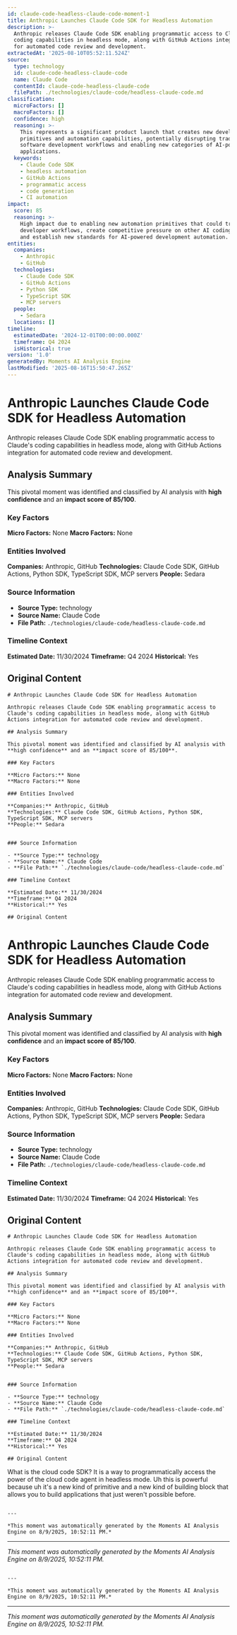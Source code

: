 ```yaml
---
id: claude-code-headless-claude-code-moment-1
title: Anthropic Launches Claude Code SDK for Headless Automation
description: >-
  Anthropic releases Claude Code SDK enabling programmatic access to Claude's
  coding capabilities in headless mode, along with GitHub Actions integration
  for automated code review and development.
extractedAt: '2025-08-10T05:52:11.524Z'
source:
  type: technology
  id: claude-code-headless-claude-code
  name: Claude Code
  contentId: claude-code-headless-claude-code
  filePath: ./technologies/claude-code/headless-claude-code.md
classification:
  microFactors: []
  macroFactors: []
  confidence: high
  reasoning: >-
    This represents a significant product launch that creates new developer
    primitives and automation capabilities, potentially disrupting traditional
    software development workflows and enabling new categories of AI-powered
    applications.
  keywords:
    - Claude Code SDK
    - headless automation
    - GitHub Actions
    - programmatic access
    - code generation
    - CI automation
impact:
  score: 85
  reasoning: >-
    High impact due to enabling new automation primitives that could transform
    developer workflows, create competitive pressure on other AI coding tools,
    and establish new standards for AI-powered development automation.
entities:
  companies:
    - Anthropic
    - GitHub
  technologies:
    - Claude Code SDK
    - GitHub Actions
    - Python SDK
    - TypeScript SDK
    - MCP servers
  people:
    - Sedara
  locations: []
timeline:
  estimatedDate: '2024-12-01T00:00:00.000Z'
  timeframe: Q4 2024
  isHistorical: true
version: '1.0'
generatedBy: Moments AI Analysis Engine
lastModified: '2025-08-16T15:50:47.265Z'
---
```

# Anthropic Launches Claude Code SDK for Headless Automation

Anthropic releases Claude Code SDK enabling programmatic access to Claude's coding capabilities in headless mode, along with GitHub Actions integration for automated code review and development.

## Analysis Summary

This pivotal moment was identified and classified by AI analysis with **high confidence** and an **impact score of 85/100**.

### Key Factors

**Micro Factors:** None
**Macro Factors:** None

### Entities Involved

**Companies:** Anthropic, GitHub
**Technologies:** Claude Code SDK, GitHub Actions, Python SDK, TypeScript SDK, MCP servers
**People:** Sedara


### Source Information

- **Source Type:** technology
- **Source Name:** Claude Code
- **File Path:** `./technologies/claude-code/headless-claude-code.md`

### Timeline Context

**Estimated Date:** 11/30/2024
**Timeframe:** Q4 2024
**Historical:** Yes

## Original Content

```
# Anthropic Launches Claude Code SDK for Headless Automation

Anthropic releases Claude Code SDK enabling programmatic access to Claude's coding capabilities in headless mode, along with GitHub Actions integration for automated code review and development.

## Analysis Summary

This pivotal moment was identified and classified by AI analysis with **high confidence** and an **impact score of 85/100**.

### Key Factors

**Micro Factors:** None
**Macro Factors:** None

### Entities Involved

**Companies:** Anthropic, GitHub
**Technologies:** Claude Code SDK, GitHub Actions, Python SDK, TypeScript SDK, MCP servers
**People:** Sedara


### Source Information

- **Source Type:** technology
- **Source Name:** Claude Code
- **File Path:** `./technologies/claude-code/headless-claude-code.md`

### Timeline Context

**Estimated Date:** 11/30/2024
**Timeframe:** Q4 2024
**Historical:** Yes

## Original Content

```
# Anthropic Launches Claude Code SDK for Headless Automation

Anthropic releases Claude Code SDK enabling programmatic access to Claude's coding capabilities in headless mode, along with GitHub Actions integration for automated code review and development.

## Analysis Summary

This pivotal moment was identified and classified by AI analysis with **high confidence** and an **impact score of 85/100**.

### Key Factors

**Micro Factors:** None
**Macro Factors:** None

### Entities Involved

**Companies:** Anthropic, GitHub
**Technologies:** Claude Code SDK, GitHub Actions, Python SDK, TypeScript SDK, MCP servers
**People:** Sedara


### Source Information

- **Source Type:** technology
- **Source Name:** Claude Code
- **File Path:** `./technologies/claude-code/headless-claude-code.md`

### Timeline Context

**Estimated Date:** 11/30/2024
**Timeframe:** Q4 2024
**Historical:** Yes

## Original Content

```
# Anthropic Launches Claude Code SDK for Headless Automation

Anthropic releases Claude Code SDK enabling programmatic access to Claude's coding capabilities in headless mode, along with GitHub Actions integration for automated code review and development.

## Analysis Summary

This pivotal moment was identified and classified by AI analysis with **high confidence** and an **impact score of 85/100**.

### Key Factors

**Micro Factors:** None
**Macro Factors:** None

### Entities Involved

**Companies:** Anthropic, GitHub
**Technologies:** Claude Code SDK, GitHub Actions, Python SDK, TypeScript SDK, MCP servers
**People:** Sedara


### Source Information

- **Source Type:** technology
- **Source Name:** Claude Code
- **File Path:** `./technologies/claude-code/headless-claude-code.md`

### Timeline Context

**Estimated Date:** 11/30/2024
**Timeframe:** Q4 2024
**Historical:** Yes

## Original Content

```
What is the cloud code SDK? It is a way to programmatically access the power of the cloud code agent in headless mode. Uh this is powerful because uh it's a new kind of primitive and a new kind of building block that allows you to build applications that just weren't possible before.
```

---

*This moment was automatically generated by the Moments AI Analysis Engine on 8/9/2025, 10:52:11 PM.*

```

---

*This moment was automatically generated by the Moments AI Analysis Engine on 8/9/2025, 10:52:11 PM.*

```

---

*This moment was automatically generated by the Moments AI Analysis Engine on 8/9/2025, 10:52:11 PM.*

```

---

*This moment was automatically generated by the Moments AI Analysis Engine on 8/9/2025, 10:52:11 PM.*
